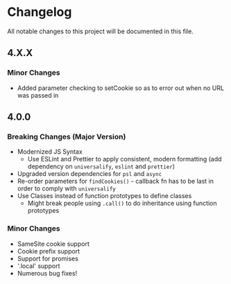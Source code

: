 # Changelog

All notable changes to this project will be documented in this file.

## 4.X.X

### Minor Changes
- Added parameter checking to setCookie so as to error out when no URL was passed in

## 4.0.0

### Breaking Changes (Major Version)

- Modernized JS Syntax
  - Use ESLint and Prettier to apply consistent, modern formatting (add dependency on `universalify`, `eslint` and `prettier`)
- Upgraded version dependencies for `psl` and `async`
- Re-order parameters for `findCookies()` - callback fn has to be last in order to comply with `universalify`
- Use Classes instead of function prototypes to define classes
    - Might break people using `.call()` to do inheritance using function prototypes

### Minor Changes
- SameSite cookie support
- Cookie prefix support 
- Support for promises
- '.local' support 
- Numerous bug fixes!



